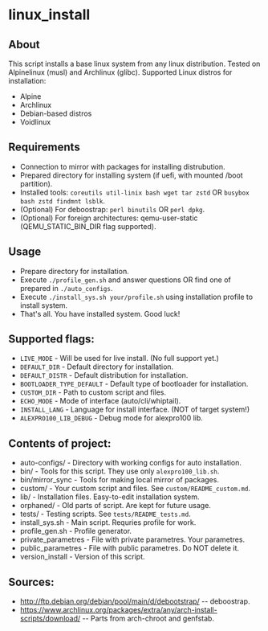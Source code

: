 linux_install
=============

## About
This script installs a base linux system from any linux distribution.
Tested on Alpinelinux (musl) and Archlinux (glibc).
Supported Linux distros for installation:
* Alpine
* Archlinux
* Debian-based distros
* Voidlinux

## Requirements
* Connection to mirror with packages for installing distrubution.
* Prepared directory for installing system (if uefi, with mounted /boot partition).
* Installed tools: `coreutils util-linix bash wget tar zstd` OR `busybox bash zstd findmnt lsblk`.
* (Optional) For deboostrap: `perl binutils` OR `perl dpkg`.
* (Optional) For foreign architectures: qemu-user-static (QEMU_STATIC_BIN_DIR flag supported).

## Usage
* Prepare directory for installation.
* Execute `./profile_gen.sh` and answer questions OR find one of prepared in `./auto_configs`.
* Execute `./install_sys.sh your/profile.sh` using installation profile to install system.
* That's all. You have installed system. Good luck!

## Supported flags:
* `LIVE_MODE` - Will be used for live install. (No full support yet.)
* `DEFAULT_DIR` - Default directory for installation.
* `DEFAULT_DISTR` - Default distribution for installation.
* `BOOTLOADER_TYPE_DEFAULT` - Default type of bootloader for installation.
* `CUSTOM_DIR` - Path to custom script and files.
* `ECHO_MODE` - Mode of interface (auto/cli/whiptail).
* `INSTALL_LANG` - Language for install interface. (NOT of target system!)
* `ALEXPRO100_LIB_DEBUG` - Debug mode for alexpro100 lib.

## Contents of project:
* auto-configs/ - Directory with working configs for auto installation.
* bin/ - Tools for this script. They use only `alexpro100_lib.sh`.
* bin/mirror_sync - Tools for making local mirror of packages.
* custom/ - Your custom script and files. See `custom/README_custom.md`.
* lib/ - Installation files. Easy-to-edit installation system.
* orphaned/ - Old parts of script. Are kept for future usage.
* tests/ - Testing scripts. See `tests/README_tests.md`.
* install_sys.sh - Main script. Requries profile for work.
* profile_gen.sh - Profile generator.
* private_parametres - File with private parametres. Your parametres.
* public_parametres - File with public parametres. Do NOT delete it.
* version_install - Version of this script.

## Sources:

* http://ftp.debian.org/debian/pool/main/d/debootstrap/ -- deboostrap.
* https://www.archlinux.org/packages/extra/any/arch-install-scripts/download/ -- Parts from arch-chroot and genfstab.